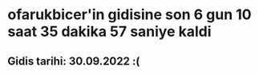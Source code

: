 # ofarukbicer'in gidisine son 6 gun 10 saat 35 dakika 57 saniye kaldi

## Gidis tarihi: 30.09.2022 :(